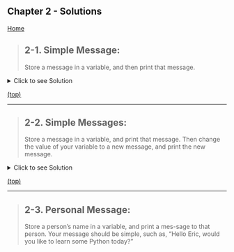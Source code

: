 <h2 id="foo">Chapter 2 - Solutions</h2> 

[Home](https://github.com/seraph76/Python-Crash-Course)

> ## 2-1. Simple Message: 
> Store a message in a variable, and then print that message.

<details>
<summary>Click to see Solution</summary>

```python
def simple_message():
    return 'Hello World!'


print(simple_message())
```

**Output:**

```
Hello World!
```

</details>

[(top)](#foo)

---

> ## 2-2. Simple Messages:
> Store a message in a variable, and print that message.
> Then change the value of your variable to a new message, and print the new message.

<details>
<summary>Click to see Solution</summary>


```python
def simple_messages():
    message = "Hello World!"
    print(f"1st message: {message}!")
    message = "Good bye World!!"
    return f"2nd message: {message}!"


print(simple_messages())
```

**Output:**

```
Hello World!
Good bye World!!
```
</details>


[(top)](#foo)

---

> ## 2-3. Personal Message: 
> Store a person’s name in a variable, and print a mes-sage to that person.
> Your message should be simple, such as, “Hello Eric, would you like to learn some Python today?”
